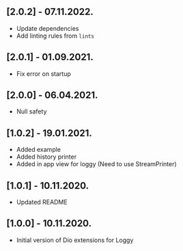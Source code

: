 ## [2.0.2] - 07.11.2022.

- Update dependencies
- Add linting rules from `lints`

## [2.0.1] - 01.09.2021.

- Fix error on startup

## [2.0.0] - 06.04.2021.

- Null safety

## [1.0.2] - 19.01.2021.

- Added example
- Added history printer
- Added in app view for loggy (Need to use StreamPrinter)

## [1.0.1] - 10.11.2020.

- Updated README

## [1.0.0] - 10.11.2020.

- Initial version of Dio extensions for Loggy